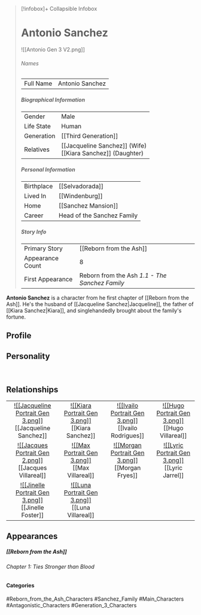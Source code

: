 > [!infobox]+ Collapsible Infobox
> # Antonio Sanchez
> ![[Antonio Gen 3 V2.png]] 
> ###### Names 
> |  |  | 
> | ---- | ---- | 
> | Full Name | Antonio Sanchez | 
>
> ##### Biographical Information
> |  |  | 
> | ---- | ---- | 
> | Gender | Male | 
> | Life State | Human |
> | Generation | [[Third Generation]] |
> | Relatives | [[Jacqueline Sanchez]] (Wife)<br>[[Kiara Sanchez]] (Daughter)
> 
> ##### Personal Information
> |  |  | 
> | ---- | ---- | 
> | Birthplace |[[Selvadorada]]| 
> | Lived In |[[Windenburg]]| 
> | Home |[[Sanchez Mansion]]| 
> | Career | Head of the Sanchez Family | 
> 
> ##### Story Info
> |  |  | 
> | ---- | ---- | 
> | Primary Story | [[Reborn from the Ash]] | 
> | Appearance Count | 8 | 
> | First Appearance | Reborn from the Ash *1.1 - The Sanchez Family*

**Antonio Sanchez** is a character from he first chapter of [[Reborn from the Ash]].  He's the husband of [[Jacqueline Sanchez|Jacqueline]], the father of [[Kiara Sanchez|Kiara]], and singlehandedly brought about the family's fortune.

## Profile

## Personality

<br style="clear:both; margin: 0; padding: 0" />

## Relationships
| | | | | 
| ------------------------------------------------------------- | -------------------------------------------- | ------------------------------------------ | --------------------------------------------- |
| <center>[![[Jacqueline Portrait Gen 3.png]]](<Jacqueline Sanchez>)<br>[[Jacqueline Sanchez]]| <center>[![[Kiara Portrait Gen 3.png]]](<Kiara Sanchez>)<br>[[Kiara Sanchez]]| <center>[![[Ivailo Portrait Gen 3.png]]](<Ivailo Rodrigues.md>)<br>[[Ivailo Rodrigues]]| <center>[![[Hugo Portrait Gen 3.png]]](<Hugo Villareal>)<br>[[Hugo Villareal]]|
| <center>[![[Jacques Portrait Gen 2.png]]](<Jacques Villareal>)<br>[[Jacques Villareal]]| <center>[![[Max Portrait Gen 3.png]]](<Max Villareal>)<br>[[Max Villareal]]| <center>[![[Morgan Portrait Gen 3.png]]](<Morgan Fryes>)<br>[[Morgan Fryes]]| <center>[![[Lyric Portrait Gen 3.png]]](<Lyric Jarrel>)<br>[[Lyric Jarrel]]|
| <center>[![[Jinelle Portrait Gen 3.png]]](<Jinelle Foster>)<br>[[Jinelle Foster]]|<center>[![[Luna Portrait Gen 3.png]]](<Luna Villareal>)<br>[[Luna Villareal]]|

## Appearances
##### [[Reborn from the Ash]]
###### Chapter 1: Ties Stronger than Blood

#### Categories
#Reborn_from_the_Ash_Characters #Sanchez_Family #Main_Characters #Antagonistic_Characters #Generation_3_Characters 